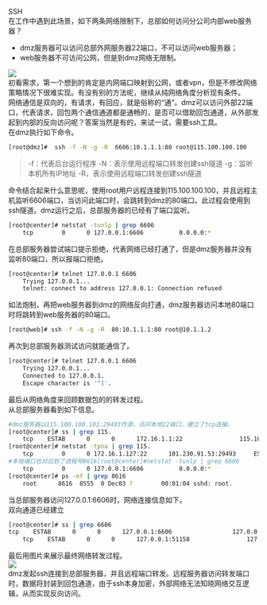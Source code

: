 SSH<br />在工作中遇到此场景，如下两条网络限制下，总部如何访问分公司内部web服务器？

- dmz服务器可以访问总部外网服务器22端口，不可以访问web服务器；
- web服务器不可访问公网，但是到dmz网络无限制。

![](https://cdn.nlark.com/yuque/0/2022/png/396745/1650760668701-712c0b72-66a6-4dda-8a47-8e6b9ed0045f.png#clientId=u3313dc30-07c7-4&from=paste&id=u4d72d88b&originHeight=431&originWidth=1065&originalType=url&ratio=1&rotation=0&showTitle=false&status=done&style=shadow&taskId=u71dc5394-bd7f-43fe-8939-1265dce64f4&title=)<br />初看需求，第一个想到的肯定是内网端口映射到公网，或者vpn，但是不修改网络策略情况下很难实现。有没有别的方法呢，继续从纯网络角度分析现有条件。<br />网络通信是双向的，有请求，有回应，就是俗称的“通”。dmz可以访问外部22端口，代表请求，回包两个通信通道都是通畅的，是否可以借助回包通道，从外部发起到内部的反向访问呢？答案当然是有的，来试一试，需要ssh工具。<br />在dmz执行如下命令。
```bash
[root@dmz]#  ssh -f -N -g -R  6606:10.1.1.1:80 root@115.100.100.100
```
> -f：代表后台运行程序
> -N：表示使用远程端口转发创建ssh隧道
> -g：监听本机所有IP地址
> -R，表示使用远程端口转发创建ssh隧道

命令结合起来什么意思呢，使用root用户远程连接到115.100.100.100，并且远程主机监听6606端口，当访问此端口时，会跳转到dmz的80端口。此过程会使用到ssh隧道。dmz运行之后，总部服务器的已经有了端口监听。
```bash
[root@center]# netstat -tunlp | grep 6606
    tcp        0      0 127.0.0.1:6606          0.0.0.0:*               LISTEN      8616/sshd: root
```
在总部服务器尝试端口提示拒绝，代表网络已经打通了，但是dmz服务器并没有监听80端口，所以报端口拒绝。
```bash
[root@center]# telnet 127.0.0.1 6606
    Trying 127.0.0.1...
    telnet: connect to address 127.0.0.1: Connection refused
```
如法炮制，再把web服务器到dmz的网络反向打通，dmz服务器访问本地80端口时将跳转到web服务器的80端口。
```bash
[root@web]# ssh -f -N -g -R  80:10.1.1.1:80 root@10.1.1.2
```
再次到总部服务器测试访问就能通信了。
```bash
[root@center]# telnet 127.0.0.1 6606
    Trying 127.0.0.1...
    Connected to 127.0.0.1.
    Escape character is '^]'.
```
最后从网络角度来回顾数据包的的转发过程。<br />从总部服务器看到如下信息。
```bash
#dmz服务器以115.100.100.101:29493作源，访问本地22端口，建立了tcp连接。
[root@center]# ss | grep 115.
    tcp    ESTAB      0      0      172.16.1.1:22                115.100.100.101:29493
[root@center]# netstat -tpna | grep 115.
    tcp        0      0 172.16.1.127:22      101.230.91.53:29493     ESTABLISHED 8555/sshd: root
#本地端口也对应到了进程号8616[root@center]#netstat -tunlp | grep 6606
    tcp        0      0 127.0.0.1:6606          0.0.0.0:*               LISTEN      8616/sshd: root
[root@center]# ps -ef | grep 8616
    root      8616  8555  0 Dec03 ?        00:01:04 sshd: root.
```
当总部服务器访问127.0.0.1:6606时，网络连接信息如下。<br />双向通道已经建立
```bash
[root@center]# ss | grep 6606
tcp    ESTAB      0      0      127.0.0.1:6606                 127.0.0.1:51158
    tcp    ESTAB      0      0      127.0.0.1:51158                127.0.0.1:6606
```
最后用图片来展示最终网络转发过程。<br />![](https://cdn.nlark.com/yuque/0/2022/png/396745/1650760668672-8662bf83-5dc1-4f7b-8f64-4490607ab0ba.png#clientId=u3313dc30-07c7-4&from=paste&id=u987cee63&originHeight=450&originWidth=1079&originalType=url&ratio=1&rotation=0&showTitle=false&status=done&style=shadow&taskId=ubef43a58-f1a6-4a24-bb53-14d0a8df22f&title=)<br />dmz发起ssh连接到总部服务器，并且远程端口转发。远程服务器访问转发端口时，数据将封装到回包通道，由于ssh本身加密，外部网络无法知晓网络交互逻辑，从而实现反向访问。
